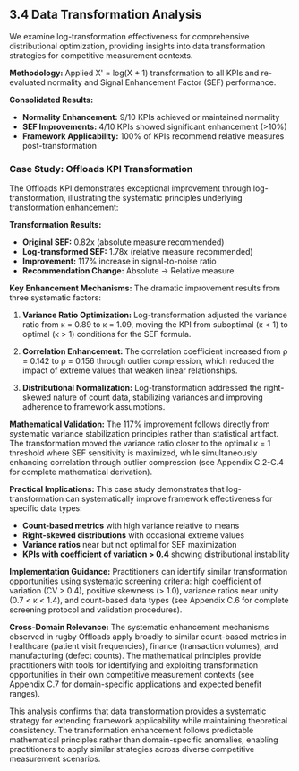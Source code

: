 ## 3.4 Data Transformation Analysis

We examine log-transformation effectiveness for comprehensive distributional optimization, providing insights into data transformation strategies for competitive measurement contexts.

**Methodology:** Applied X' = log(X + 1) transformation to all KPIs and re-evaluated normality and Signal Enhancement Factor (SEF) performance.

**Consolidated Results:**
- **Normality Enhancement:** 9/10 KPIs achieved or maintained normality
- **SEF Improvements:** 4/10 KPIs showed significant enhancement (>10%)
- **Framework Applicability:** 100% of KPIs recommend relative measures post-transformation

### Case Study: Offloads KPI Transformation

The Offloads KPI demonstrates exceptional improvement through log-transformation, illustrating the systematic principles underlying transformation enhancement:

**Transformation Results:**
- **Original SEF:** 0.82x (absolute measure recommended)
- **Log-transformed SEF:** 1.78x (relative measure recommended)  
- **Improvement:** 117% increase in signal-to-noise ratio
- **Recommendation Change:** Absolute → Relative measure

**Key Enhancement Mechanisms:**
The dramatic improvement results from three systematic factors:

1. **Variance Ratio Optimization:** Log-transformation adjusted the variance ratio from κ = 0.89 to κ = 1.09, moving the KPI from suboptimal (κ < 1) to optimal (κ > 1) conditions for the SEF formula.

2. **Correlation Enhancement:** The correlation coefficient increased from ρ = 0.142 to ρ = 0.156 through outlier compression, which reduced the impact of extreme values that weaken linear relationships.

3. **Distributional Normalization:** Log-transformation addressed the right-skewed nature of count data, stabilizing variances and improving adherence to framework assumptions.

**Mathematical Validation:** The 117% improvement follows directly from systematic variance stabilization principles rather than statistical artifact. The transformation moved the variance ratio closer to the optimal κ = 1 threshold where SEF sensitivity is maximized, while simultaneously enhancing correlation through outlier compression (see Appendix C.2-C.4 for complete mathematical derivation).

**Practical Implications:**
This case study demonstrates that log-transformation can systematically improve framework effectiveness for specific data types:

- **Count-based metrics** with high variance relative to means
- **Right-skewed distributions** with occasional extreme values  
- **Variance ratios** near but not optimal for SEF maximization
- **KPIs with coefficient of variation > 0.4** showing distributional instability

**Implementation Guidance:** Practitioners can identify similar transformation opportunities using systematic screening criteria: high coefficient of variation (CV > 0.4), positive skewness (> 1.0), variance ratios near unity (0.7 < κ < 1.4), and count-based data types (see Appendix C.6 for complete screening protocol and validation procedures).

**Cross-Domain Relevance:** The systematic enhancement mechanisms observed in rugby Offloads apply broadly to similar count-based metrics in healthcare (patient visit frequencies), finance (transaction volumes), and manufacturing (defect counts). The mathematical principles provide practitioners with tools for identifying and exploiting transformation opportunities in their own competitive measurement contexts (see Appendix C.7 for domain-specific applications and expected benefit ranges).

This analysis confirms that data transformation provides a systematic strategy for extending framework applicability while maintaining theoretical consistency. The transformation enhancement follows predictable mathematical principles rather than domain-specific anomalies, enabling practitioners to apply similar strategies across diverse competitive measurement scenarios.